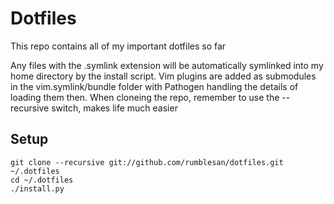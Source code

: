 Dotfiles
========

This repo contains all of my important dotfiles so far

Any files with the .symlink extension will be automatically symlinked into my home directory by the install script.
Vim plugins are added as submodules in the vim.symlink/bundle folder with Pathogen handling the details of loading them then.
When cloneing the repo, remember to use the --recursive switch, makes life much easier

Setup
-----

    git clone --recursive git://github.com/rumblesan/dotfiles.git ~/.dotfiles
    cd ~/.dotfiles
    ./install.py

